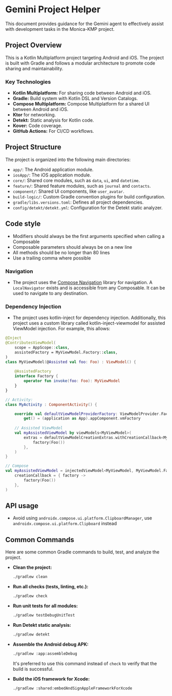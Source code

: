 # Gemini Project Helper

This document provides guidance for the Gemini agent to effectively assist with development tasks in the Monica-KMP project.

## Project Overview

This is a Kotlin Multiplatform project targeting Android and iOS. The project is built with Gradle and follows a modular architecture to promote code sharing and maintainability.

### Key Technologies

- **Kotlin Multiplatform:** For sharing code between Android and iOS.
- **Gradle:** Build system with Kotlin DSL and Version Catalogs.
- **Compose Multiplatform:** Compose Multiplatform for a shared UI between Android and iOS.
- **Ktor** for networking.
- **Detekt:** Static analysis for Kotlin code.
- **Kover:** Code coverage.
- **GitHub Actions:** For CI/CD workflows.

## Project Structure

The project is organized into the following main directories:

- `app/`: The Android application module.
- `iosApp/`: The iOS application module.
- `core/`: Shared core modules, such as `data`, `ui`, and `datetime`.
- `feature/`: Shared feature modules, such as `journal` and `contacts`.
- `component/`: Shared UI components, like `user_avatar`.
- `build-logic/`: Custom Gradle convention plugins for build configuration.
- `gradle/libs.versions.toml`: Defines all project dependencies.
- `config/detekt/detekt.yml`: Configuration for the Detekt static analyzer.

## Code style

- Modifiers should always be the first arguments specified when calling a Composable
- Composable parameters should always be on a new line
- All methods should be no longer than 80 lines
- Use a trailing comma where possible

### Navigation
- The project uses the [Compose Navigation](https://developer.android.com/jetpack/compose/navigation)
library for navigation. A `LocalNavigator` exists and is accessible from any Composable. It can be used to navigate
to any destination.

### Dependency Injection
- The project uses kotlin-inject for dependency injection. Additionally, this project uses a custom library called
kotlin-inject-viewmodel for assisted ViewModel injection. For example, this allows:
```kotlin
@Inject
@ContributesViewModel(
    scope = AppScope::class,
    assistedFactory = MyViewModel.Factory::class,
)
class MyViewModel(@Assisted val foo: Foo) : ViewModel() {
    
    @AssistedFactory
    interface Factory {
        operator fun invoke(foo: Foo): MyViewModel
    }
}

// Activity:
class MyActivity : ComponentActivity() {

    override val defaultViewModelProviderFactory: ViewModelProvider.Factory
        get() = (application as App).appComponent.vmFactory
  
    // Assisted ViewModel
    val myAssistedViewModel by viewModels<MyViewModel>(
        extras = defaultViewModelCreationExtras.withCreationCallback<MyViewModel.Factory> { factory ->
            factory(Foo())
        },
    )
}

// Compose
val myAssistedViewModel = injectedViewModel<MyViewModel, MyViewModel.Factory>(
    creationCallback = { factory ->
        factory(Foo())
    },
)
```

## API usage

- Avoid using `androidx.compose.ui.platform.ClipboardManager`, use `androidx.compose.ui.platform.Clipboard` instead

## Common Commands

Here are some common Gradle commands to build, test, and analyze the project.

- **Clean the project:**
  ```bash
  ./gradlew clean
  ```

- **Run all checks (tests, linting, etc.):**
  ```bash
  ./gradlew check
  ```

- **Run unit tests for all modules:**
  ```bash
  ./gradlew testDebugUnitTest
  ```

- **Run Detekt static analysis:**
  ```bash
  ./gradlew detekt
  ```

- **Assemble the Android debug APK:**
  ```bash
  ./gradlew :app:assembleDebug
  ```
  It's preferred to use this command instead of `check` to verify that the build is successful.

- **Build the iOS framework for Xcode:**
  ```bash
  ./gradlew :shared:embedAndSignAppleFrameworkForXcode
  ```
